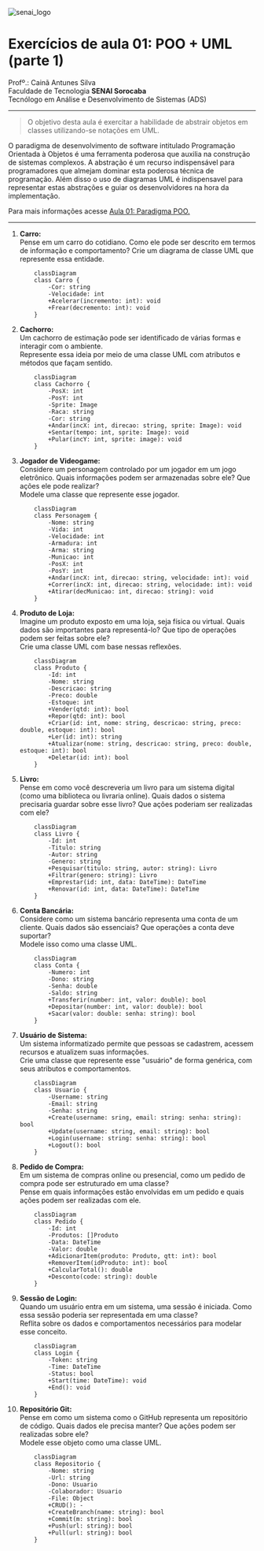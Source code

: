 ![senai_logo](https://transparencia.sp.senai.br/Content/img/logo-senai.png)

# Exercícios de aula 01: POO + UML (parte 1)

Profº.: Cainã Antunes Silva  
Faculdade de Tecnologia **SENAI Sorocaba**  
Tecnólogo em Análise e Desenvolvimento de Sistemas (ADS)
___


> O objetivo desta aula é exercitar a habilidade de abstrair objetos em classes utilizando-se notações em UML.  

O paradigma de desenvolvimento de software intitulado Programação Orientada à Objetos é uma ferramenta poderosa que auxilia na construção de sistemas complexos. A abstração é um recurso indispensável para programadores que almejam dominar esta poderosa técnica de programação. Além disso o uso de diagramas UML é indispensavel para representar estas abstrações e guiar os desenvolvidores na hora da implementação.

Para mais informações acesse [Aula 01: Paradigma POO.](https://cainaantunes.notion.site/Aula-01-Paradigma-POO-23fbde521b3b80149a11f08e9d1eac02?source=copy_link)

***

1. **Carro:**<br>
Pense em um carro do cotidiano. Como ele pode ser descrito em termos de informação e comportamento?
Crie um diagrama de classe UML que represente essa entidade.

    ```mermaid
        classDiagram
        class Carro {
            -Cor: string
            -Velocidade: int
            +Acelerar(incremento: int): void
            +Frear(decremento: int): void
        }
    ```
   
2. **Cachorro:**<br>
Um cachorro de estimação pode ser identificado de várias formas e interagir com o ambiente. <br>
Represente essa ideia por meio de uma classe UML com atributos e métodos que façam sentido.

    ```mermaid
        classDiagram
        class Cachorro {
            -PosX: int
            -PosY: int
            -Sprite: Image
            -Raca: string
            -Cor: string
            +Andar(incX: int, direcao: string, sprite: Image): void
            +Sentar(tempo: int, sprite: Image): void
            +Pular(incY: int, sprite: image): void
        }
    ```

3. **Jogador de Videogame:**<br>
Considere um personagem controlado por um jogador em um jogo eletrônico. Quais informações podem ser armazenadas sobre ele? Que ações ele pode realizar?<br>
Modele uma classe que represente esse jogador.

    ```mermaid
        classDiagram
        class Personagem {
            -Nome: string
            -Vida: int
            -Velocidade: int
            -Armadura: int
            -Arma: string
            -Municao: int
            -PosX: int
            -PosY: int
            +Andar(incX: int, direcao: string, velocidade: int): void
            +Correr(incX: int, direcao: string, velocidade: int): void
            +Atirar(decMunicao: int, direcao: string): void
        }
    ```

4. **Produto de Loja:**<br>
Imagine um produto exposto em uma loja, seja física ou virtual. Quais dados são importantes para representá-lo? Que tipo de operações podem ser feitas sobre ele?<br>
Crie uma classe UML com base nessas reflexões.

    ```mermaid
        classDiagram
        class Produto {
            -Id: int
            -Nome: string
            -Descricao: string
            -Preco: double
            -Estoque: int
            +Vender(qtd: int): bool
            +Repor(qtd: int): bool
            +Criar(id: int, nome: string, descricao: string, preco: double, estoque: int): bool
            +Ler(id: int): string
            +Atualizar(nome: string, descricao: string, preco: double, estoque: int): bool
            +Deletar(id: int): bool
        }
    ```

5. **Livro:**<br>
Pense em como você descreveria um livro para um sistema digital (como uma biblioteca ou livraria online).
Quais dados o sistema precisaria guardar sobre esse livro? Que ações poderiam ser realizadas com ele?

    ```mermaid
        classDiagram
        class Livro {
            -Id: int
            -Titulo: string
            -Autor: string
            -Genero: string
            +Pesquisar(titulo: string, autor: string): Livro
            +Filtrar(genero: string): Livro
            +Emprestar(id: int, data: DateTime): DateTime
            +Renovar(id: int, data: DateTime): DateTime
        }
    ```

6. **Conta Bancária:**<br>
Considere como um sistema bancário representa uma conta de um cliente. Quais dados são essenciais? Que operações a conta deve suportar?<br>
Modele isso como uma classe UML.

    ```mermaid
        classDiagram
        class Conta {
            -Numero: int
            -Dono: string
            -Senha: double
            -Saldo: string
            +Transferir(number: int, valor: double): bool
            +Depositar(number: int, valor: double): bool
            +Sacar(valor: double: senha: string): bool
        }
    ```

7. **Usuário de Sistema:**<br>
Um sistema informatizado permite que pessoas se cadastrem, acessem recursos e atualizem suas informações.<br>
Crie uma classe que represente esse "usuário" de forma genérica, com seus atributos e comportamentos.

    ```mermaid
        classDiagram
        class Usuario {
            -Username: string
            -Email: string
            -Senha: string
            +Create(username: sring, email: string: senha: string): bool
            +Update(username: string, email: string): bool
            +Login(username: string: senha: string): bool
            +Logout(): bool
        }
    ```

8. **Pedido de Compra:**<br>
Em um sistema de compras online ou presencial, como um pedido de compra pode ser estruturado em uma classe?<br>
Pense em quais informações estão envolvidas em um pedido e quais ações podem ser realizadas com ele.

    ```mermaid
        classDiagram
        class Pedido {
            -Id: int
            -Produtos: []Produto
            -Data: DateTime
            -Valor: double
            +AdicionarItem(produto: Produto, qtt: int): bool
            +RemoverItem(idProduto: int): bool
            +CalcularTotal(): double
            +Desconto(code: string): double
        }
    ```

9. **Sessão de Login:**<br>
Quando um usuário entra em um sistema, uma sessão é iniciada. Como essa sessão poderia ser representada em uma classe?<br>
Reflita sobre os dados e comportamentos necessários para modelar esse conceito.

    ```mermaid
        classDiagram
        class Login {
            -Token: string
            -Time: DateTime
            -Status: bool
            +Start(time: DateTime): void
            +End(): void
        }
    ```

10. **Repositório Git:**<br>
Pense em como um sistema como o GitHub representa um repositório de código. Quais dados ele precisa manter? Que ações podem ser realizadas sobre ele?<br>
Modele esse objeto como uma classe UML.

    ```mermaid
        classDiagram
        class Repositorio {
            -Nome: string
            -Url: string
            -Dono: Usuario
            -Colaborador: Usuario
            -File: Object
            +CRUD(): -
            +CreateBranch(name: string): bool
            +Commit(m: string): bool
            +Push(url: string): bool
            +Pull(url: string): bool
        }
    ```

